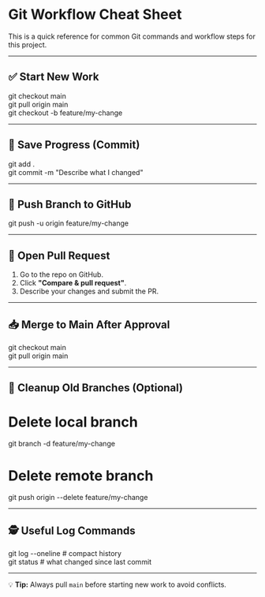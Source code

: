 # Git Workflow Cheat Sheet

This is a quick reference for common Git commands and workflow steps for this project.

---

## ✅ Start New Work
git checkout main  
git pull origin main  
git checkout -b feature/my-change  

---

## 💾 Save Progress (Commit)
git add .  
git commit -m "Describe what I changed"  

---

## 🚀 Push Branch to GitHub
git push -u origin feature/my-change  

---

## 🔀 Open Pull Request
1. Go to the repo on GitHub.  
2. Click **"Compare & pull request"**.  
3. Describe your changes and submit the PR.  

---

## 📥 Merge to Main After Approval
git checkout main  
git pull origin main  

---

## 🧹 Cleanup Old Branches (Optional)
# Delete local branch  
git branch -d feature/my-change  

# Delete remote branch  
git push origin --delete feature/my-change  

---

## 🕵️ Useful Log Commands
git log --oneline     # compact history  
git status            # what changed since last commit  

---

💡 **Tip:** Always pull `main` before starting new work to avoid conflicts.
